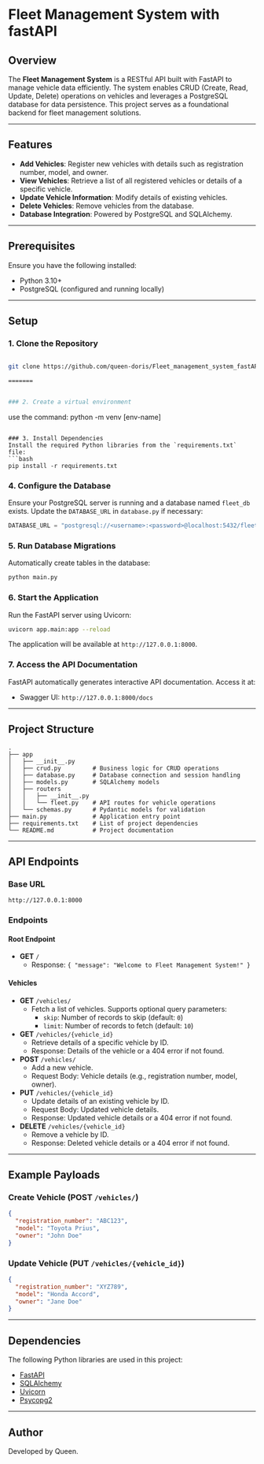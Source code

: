 # Fleet Management System with fastAPI

## Overview
The **Fleet Management System** is a RESTful API built with FastAPI to manage vehicle data efficiently. The system enables CRUD (Create, Read, Update, Delete) operations on vehicles and leverages a PostgreSQL database for data persistence. This project serves as a foundational backend for fleet management solutions.

---

## Features
- **Add Vehicles**: Register new vehicles with details such as registration number, model, and owner.
- **View Vehicles**: Retrieve a list of all registered vehicles or details of a specific vehicle.
- **Update Vehicle Information**: Modify details of existing vehicles.
- **Delete Vehicles**: Remove vehicles from the database.
- **Database Integration**: Powered by PostgreSQL and SQLAlchemy.

---

## Prerequisites
Ensure you have the following installed:

- Python 3.10+
- PostgreSQL (configured and running locally)

---

## Setup

### 1. Clone the Repository
```bash

git clone https://github.com/queen-doris/Fleet_management_system_fastAPI.git

=======


### 2. Create a virtual environment
```
use the command: python -m venv [env-name]

```

### 3. Install Dependencies
Install the required Python libraries from the `requirements.txt` file:
```bash
pip install -r requirements.txt
```

### 4. Configure the Database
Ensure your PostgreSQL server is running and a database named `fleet_db` exists. Update the `DATABASE_URL` in `database.py` if necessary:

```python
DATABASE_URL = "postgresql://<username>:<password>@localhost:5432/fleet_db"
```

### 5. Run Database Migrations
Automatically create tables in the database:
```bash
python main.py
```

### 6. Start the Application
Run the FastAPI server using Uvicorn:
```bash
uvicorn app.main:app --reload
```

The application will be available at `http://127.0.0.1:8000`.

### 7. Access the API Documentation
FastAPI automatically generates interactive API documentation. Access it at:
- Swagger UI: `http://127.0.0.1:8000/docs`

---

## Project Structure
```
.
├── app
│   ├── __init__.py
│   ├── crud.py         # Business logic for CRUD operations
│   ├── database.py     # Database connection and session handling
│   ├── models.py       # SQLAlchemy models
│   ├── routers
│   │   ├── __init__.py
│   │   └── fleet.py    # API routes for vehicle operations
│   └── schemas.py      # Pydantic models for validation
├── main.py             # Application entry point
├── requirements.txt    # List of project dependencies
└── README.md           # Project documentation
```

---

## API Endpoints

### Base URL
`http://127.0.0.1:8000`

### Endpoints

#### Root Endpoint
- **GET** `/`
  - Response: `{ "message": "Welcome to Fleet Management System!" }`

#### Vehicles
- **GET** `/vehicles/`
  - Fetch a list of vehicles. Supports optional query parameters:
    - `skip`: Number of records to skip (default: `0`)
    - `limit`: Number of records to fetch (default: `10`)
- **GET** `/vehicles/{vehicle_id}`
  - Retrieve details of a specific vehicle by ID.
  - Response: Details of the vehicle or a 404 error if not found.
- **POST** `/vehicles/`
  - Add a new vehicle.
  - Request Body: Vehicle details (e.g., registration number, model, owner).
- **PUT** `/vehicles/{vehicle_id}`
  - Update details of an existing vehicle by ID.
  - Request Body: Updated vehicle details.
  - Response: Updated vehicle details or a 404 error if not found.
- **DELETE** `/vehicles/{vehicle_id}`
  - Remove a vehicle by ID.
  - Response: Deleted vehicle details or a 404 error if not found.

---

## Example Payloads

### Create Vehicle (POST `/vehicles/`)
```json
{
  "registration_number": "ABC123",
  "model": "Toyota Prius",
  "owner": "John Doe"
}
```

### Update Vehicle (PUT `/vehicles/{vehicle_id}`)
```json
{
  "registration_number": "XYZ789",
  "model": "Honda Accord",
  "owner": "Jane Doe"
}
```

---

## Dependencies
The following Python libraries are used in this project:

- [FastAPI](https://fastapi.tiangolo.com/)
- [SQLAlchemy](https://www.sqlalchemy.org/)
- [Uvicorn](https://www.uvicorn.org/)
- [Psycopg2](https://pypi.org/project/psycopg2/)

---

## Author
Developed by Queen.

